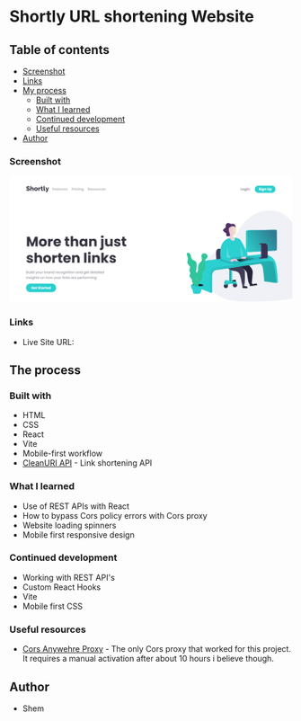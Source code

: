 # Shortly URL shortening Website

## Table of contents

  - [Screenshot](#screenshot)
  - [Links](#links)
- [My process](#my-process)
  - [Built with](#built-with)
  - [What I learned](#what-i-learned)
  - [Continued development](#continued-development)
  - [Useful resources](#useful-resources)
- [Author](#author)



### Screenshot

![](./src/assets/solution.PNG)


### Links

- Live Site URL: [](https://linklify.netlify.app/#)

## The process

### Built with

- HTML
- CSS 
- React
- Vite
- Mobile-first workflow
- [CleanURI API](https://cleanuri.com/docs) - Link shortening API


### What I learned

 - Use of REST APIs with React
 - How to bypass Cors policy errors with Cors proxy
 - Website loading spinners
 - Mobile first responsive design


### Continued development

 - Working with REST API's
 - Custom React Hooks
 - Vite
 - Mobile first CSS


### Useful resources

- [Cors Anywehre Proxy](https://cors-anywhere.herokuapp.com/corsdemo) - The only Cors proxy that worked for this project. It requires a manual activation after about 10 hours i believe though.


## Author

- Shem

